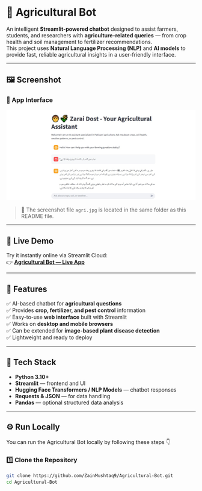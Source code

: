 # 🌾 Agricultural Bot

An intelligent **Streamlit-powered chatbot** designed to assist farmers, students, and researchers with **agriculture-related queries** — from crop health and soil management to fertilizer recommendations.  
This project uses **Natural Language Processing (NLP)** and **AI models** to provide fast, reliable agricultural insights in a user-friendly interface.

---

## 🖼️ Screenshot

### 🌱 App Interface
![Agricultural Bot Screenshot](agri.jpg)

> 📸 The screenshot file `agri.jpg` is located in the same folder as this README file.

---

## 🚀 Live Demo

Try it instantly online via Streamlit Cloud:  
👉 **[Agricultural Bot — Live App](https://agricultural-bot.streamlit.app/)**

---

## 🧩 Features

✅ AI-based chatbot for **agricultural questions**  
✅ Provides **crop, fertilizer, and pest control** information  
✅ Easy-to-use **web interface** built with Streamlit  
✅ Works on **desktop and mobile browsers**  
✅ Can be extended for **image-based plant disease detection**  
✅ Lightweight and ready to deploy  

---

## 🧠 Tech Stack

- **Python 3.10+**  
- **Streamlit** — frontend and UI  
- **Hugging Face Transformers / NLP Models** — chatbot responses  
- **Requests & JSON** — for data handling  
- **Pandas** — optional structured data analysis  

---

## ⚙️ Run Locally

You can run the Agricultural Bot locally by following these steps 👇

### 1️⃣ Clone the Repository

```bash
git clone https://github.com/ZainMushtaq9/Agricultural-Bot.git
cd Agricultural-Bot
